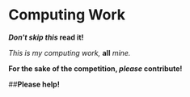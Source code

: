 # Computing Work

**_Don't skip this_ read it!**

*This is my computing work,* **all** *mine.*

**For the sake of the competition, _please_ contribute!**

##**Please help!**
